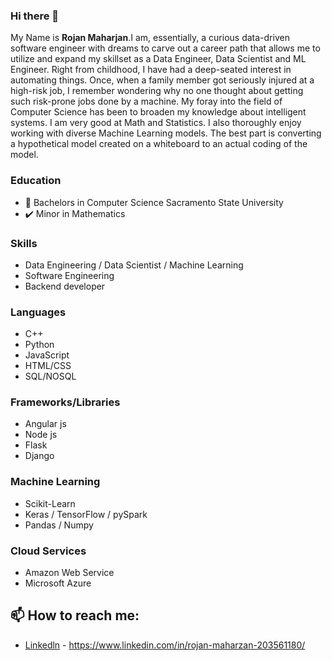 ### Hi there 👋
My Name is **Rojan Maharjan**.I am, essentially, a curious data-driven software engineer with dreams to carve out a career path that allows me to utilize and expand my skillset as a Data Engineer, Data Scientist and ML Engineer. Right from childhood, I have had a deep-seated interest in automating things. Once, when a family member got seriously injured at a high-risk job, I remember wondering why no one thought about getting such risk-prone jobs done by a machine. My foray into the field of Computer Science has been to broaden my knowledge about intelligent systems. I am very good at Math and Statistics. I also thoroughly enjoy working with diverse Machine Learning models. The best part is converting a hypothetical model created on a whiteboard to an actual coding of the model.

### Education
- 👀 Bachelors in Computer Science
      Sacramento State University 
- :heavy_check_mark: Minor in Mathematics 

### Skills 
- Data Engineering / Data Scientist / Machine Learning
- Software Engineering
- Backend developer     

### Languages
- C++
- Python 
- JavaScript
- HTML/CSS
- SQL/NOSQL

### Frameworks/Libraries
- Angular js   
- Node js
- Flask
- Django

### Machine Learning
- Scikit-Learn
- Keras / TensorFlow / pySpark
- Pandas / Numpy 

### Cloud Services
- Amazon Web Service
- Microsoft Azure


## 📫 How to reach me:
- [Linkedln](https://www.linkedin.com/in/rojan-maharzan-203561180/) - https://www.linkedin.com/in/rojan-maharzan-203561180/
